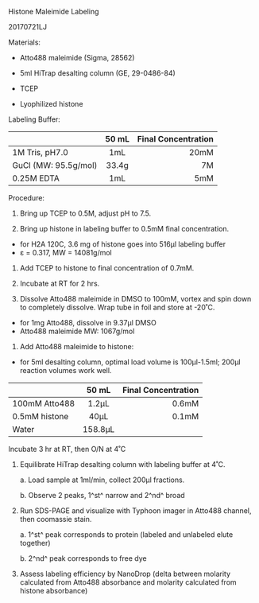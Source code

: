 Histone Maleimide Labeling

20170721LJ

Materials:

-   Atto488 maleimide (Sigma, 28562)

-   5ml HiTrap desalting column (GE, 29-0486-84)

-   TCEP

-   Lyophilized histone

Labeling Buffer:


|                       | 50 mL         | Final Concentration  |
| -------------         |:-------------:| -----:|
| 1M Tris, pH7.0        | 1mL           | 20mM    |
| GuCl (MW: 95.5g/mol)  | 33.4g         |   7M |
| 0.25M EDTA            | 1mL           |   5mM |

 

Procedure:

1.  Bring up TCEP to 0.5M, adjust pH to 7.5.

2.  Bring up histone in labeling buffer to 0.5mM final concentration.

 * for H2A 120C, 3.6 mg of histone goes into 516µl labeling buffer
 * ε = 0.317, MW = 14081g/mol

1.  Add TCEP to histone to final concentration of 0.7mM.

2.  Incubate at RT for 2 hrs.

3.  Dissolve Atto488 maleimide in DMSO to 100mM, vortex and spin down to
    completely dissolve. Wrap tube in foil and store at -20˚C.

* for 1mg Atto488, dissolve in 9.37µl DMSO
* Atto488 maleimide MW: 1067g/mol

1.  Add Atto488 maleimide to histone:

* for 5ml desalting column, optimal load volume is 100µl-1.5ml; 200µl
reaction volumes work well.


|                       | 50 mL         | Final Concentration  |
| -------------         |:-------------:| -----:|
| 100mM Atto488         | 1.2µL        |   0.6mM |
| 0.5mM histone         | 40µL         |   0.1mM |
| Water                 | 158.8µL      |    |



Incubate 3 hr at RT, then O/N at 4˚C

1.  Equilibrate HiTrap desalting column with labeling buffer at 4˚C.

    a.  Load sample at 1ml/min, collect 200µl fractions.

    b.  Observe 2 peaks, 1^st^ narrow and 2^nd^ broad

2.  Run SDS-PAGE and visualize with Typhoon imager in Atto488 channel,
    then coomassie stain.

    a.  1^st^ peak corresponds to protein (labeled and unlabeled elute
        together)

    b.  2^nd^ peak corresponds to free dye

3.  Assess labeling efficiency by NanoDrop (delta between molarity
    calculated from Atto488 absorbance and molarity calculated from
    histone absorbance)


